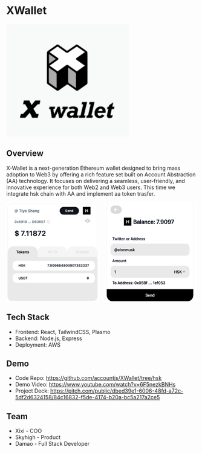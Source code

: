 # XWallet
![xwallet logo](./xwallet.png)

## Overview
X-Wallet is a next-generation Ethereum wallet designed to bring mass adoption to Web3 by offering a rich feature set built on Account Abstraction (AA) technology. It focuses on delivering a seamless, user-friendly, and innovative experience for both Web2 and Web3 users.
This time we integrate hsk chain with AA and implement aa token trasfer.
<div style="display: flex; justify-content: space-between;">
  <img src="./xwallet1.jpg" width="48%" alt="xwallet page1" />
  <img src="./xwallet2.jpg" width="48%" alt="xwallet page2" />
</div>

## Tech Stack
- Frontend: React, TailwindCSS, Plasmo
- Backend: Node.js, Express
- Deployment: AWS

## Demo
- Code Repo: https://github.com/accountjs/XWallet/tree/hsk
- Demo Video: https://www.youtube.com/watch?v=6F5nezkBNHs
- Project Deck: https://pitch.com/public/dbed39e1-6006-48fd-a72c-5df2d6324158/84c16832-f5de-4174-b20a-bc5a217a2ce5

## Team
- Xixi - COO
- Skyhigh - Product
- Damao - Full Stack Developer
